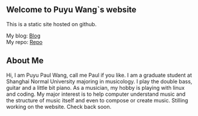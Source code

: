 ## Welcome to Puyu Wang`s website
This is a static site hosted on github.  

My blog: [Blog](https://blog.puyu.live)  
My repo: [Repo](https://repo.puyu.live)

## About Me

Hi, I am Puyu Paul Wang, call me Paul if you like.
I am a graduate student at Shanghai Normal University majoring in musicology. 
I play the double bass, guitar and a little bit piano. As a musician, my hobby is playing with linux and coding. My major interest is to help computer understand music 
and the structure of music itself and even to compose or create music. Stilling working on the website. Check back soon. 
